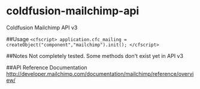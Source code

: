 # coldfusion-mailchimp-api
Coldfusion Mailchimp API v3

##Usage
`<cfscript>
  application.cfc_mailing = createObject("component","mailchimp").init();
</cfscript>`

##Notes
Not completely tested. Some methods don't exist yet in API v3

##API Reference Documentation
http://developer.mailchimp.com/documentation/mailchimp/reference/overview/
